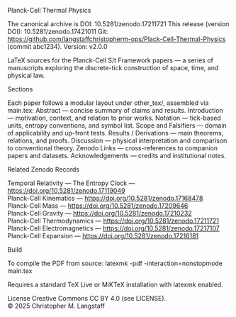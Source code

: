 Planck-Cell Thermal Physics

The canonical archive is DOI: 10.5281/zenodo.17211721
This release (version DOI): 10.5281/zenodo.17421011
Git: https://github.com/langstaffchristopherm-ops/Plack-Cell-Thermal-Physics (commit abc1234). Version: v2.0.0

LaTeX sources for the Planck-Cell S/t Framework papers — a series of manuscripts exploring the discrete-tick construction of space, time, and physical law.

Sections

Each paper follows a modular layout under other_tex/, assembled via main.tex:
Abstract — concise summary of claims and results.
Introduction — motivation, context, and relation to prior works.
Notation — tick-based units, entropy conventions, and symbol list.
Scope and Falsifiers — domain of applicability and up-front tests.
Results / Derivations — main theorems, relations, and proofs.
Discussion — physical interpretation and comparison to conventional theory.
Zenodo Links — cross-references to companion papers and datasets.
Acknowledgements — credits and institutional notes.

Related Zenodo Records

Temporal Relativity — The Entropy Clock — https://doi.org/10.5281/zenodo.17119049  
Planck-Cell Kinematics — https://doi.org/10.5281/zenodo.17168478  
Planck-Cell Mass — https://doi.org/10.5281/zenodo.17209646  
Planck-Cell Gravity — https://doi.org/10.5281/zenodo.17210232  
Planck-Cell Thermodynamics — https://doi.org/10.5281/zenodo.17211721  
Planck-Cell Electromagnetics — https://doi.org/10.5281/zenodo.17217107  
Planck-Cell Expansion — https://doi.org/10.5281/zenodo.17216181

Build

To compile the PDF from source:
latexmk -pdf -interaction=nonstopmode main.tex

Requires a standard TeX Live or MiKTeX installation with latexmk enabled.

License
Creative Commons CC BY 4.0 (see LICENSE).  
© 2025 Christopher M. Langstaff
